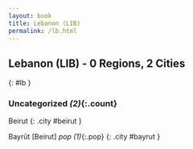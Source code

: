 ```yaml
---
layout: book
title: Lebanon (LIB)
permalink: /lb.html
---
```


## Lebanon (LIB) - 0 Regions, 2 Cities
{: #lb }





### Uncategorized _(2)_{:.count}


Beirut  {: .city #beirut } <br>

Bayrūt [Beirut]  _pop (1)_{:.pop} {: .city #bayrut } <br>


 

